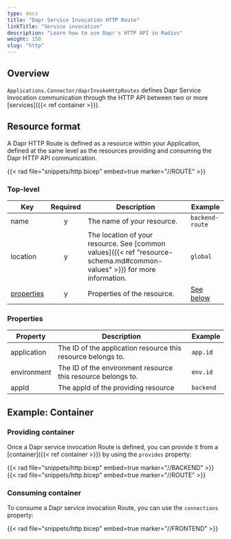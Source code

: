 ```yaml
---
type: docs
title: "Dapr Service Invocation HTTP Route"
linkTitle: "Service invocation"
description: "Learn how to use Dapr's HTTP API in Radius"
weight: 150
slug: "http"
---
```


## Overview

`Applications.Connector/daprInvokeHttpRoutes` defines Dapr Service Invocation communication through the HTTP API between two or more [services]({{< ref container >}}).

## Resource format

A Dapr HTTP Route is defined as a resource within your Application, defined at the same level as the resources providing and consuming the Dapr HTTP API communication.

{{< rad file="snippets/http.bicep" embed=true marker="//ROUTE" >}}

### Top-level

| Key  | Required | Description | Example |
|------|:--------:|-------------|---------|
| name | y | The name of your resource. | `backend-route`
| location | y | The location of your resource. See [common values]({{< ref "resource-schema.md#common-values" >}}) for more information. | `global`
| [properties](#properties) | y | Properties of the resource. | [See below](#properties)

### Properties

| Property | Description | Example |
|----------|-------------|-------------|
| application | The ID of the application resource this resource belongs to. | `app.id`
| environment | The ID of the environment resource this resource belongs to. | `env.id`
| appId    | The appId of the providing resource | `backend` |

## Example: Container

### Providing container

Once a Dapr service invocation Route is defined, you can provide it from a [container]({{< ref container >}}) by using the `provides` property:

{{< rad file="snippets/http.bicep" embed=true marker="//BACKEND" >}}
{{< rad file="snippets/http.bicep" embed=true marker="//ROUTE" >}}

### Consuming container

To consume a Dapr service invocation Route, you can use the `connections` property:

{{< rad file="snippets/http.bicep" embed=true marker="//FRONTEND" >}}
